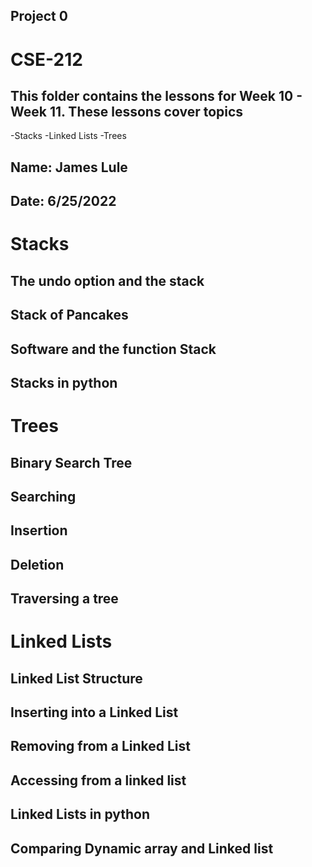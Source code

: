 ## Project 0
# CSE-212
## This folder contains the lessons for Week 10 - Week 11. These lessons cover topics

-Stacks
-Linked Lists
-Trees 


## Name:	James Lule
## Date:	6/25/2022



# Stacks
## The undo option and the stack
## Stack of Pancakes
## Software and the function Stack
## Stacks in python

# Trees
## Binary Search Tree
## Searching
## Insertion
## Deletion
## Traversing a tree

# Linked Lists
## Linked List Structure
## Inserting into a Linked List
## Removing from a Linked List
## Accessing from a linked list
## Linked Lists in python
## Comparing Dynamic array and Linked list



